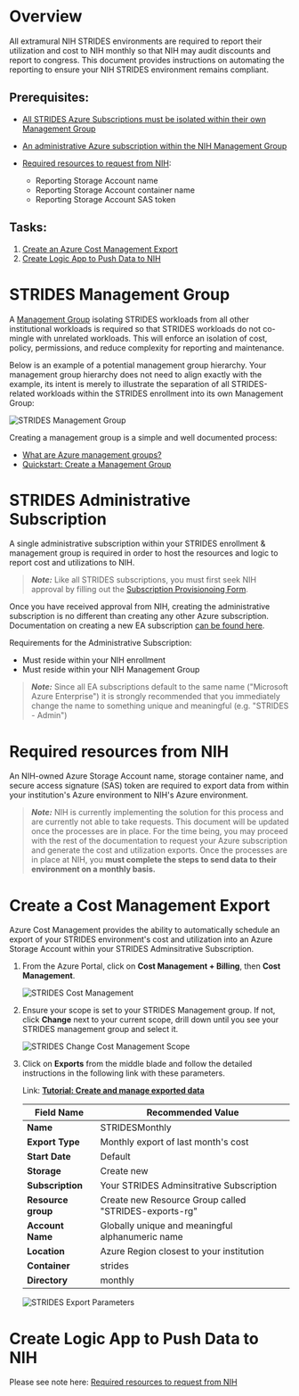 # Overview
All extramural NIH STRIDES environments are required to report their utilization and cost to NIH monthly so that NIH may audit discounts and report to congress. This document provides instructions on automating the reporting to ensure your NIH STRIDES environment remains compliant. 

## Prerequisites:

- [All STRIDES Azure Subscriptions must be isolated within their own Management Group](#STRIDES-Management-Group)
- [An administrative Azure subscription within the NIH Management Group](#STRIDES-Administrative-Subscription)

- [Required resources to request from NIH](#Required-resources-from-NIH):
  - Reporting Storage Account name
  - Reporting Storage Account container name
  - Reporting Storage Account SAS token

## Tasks:

1. [Create an Azure Cost Management Export](#Create-a-Cost-Management-Export)
1. [Create Logic App to Push Data to NIH](#Create-Logic-App-to-Push-Data-to-NIH)


# STRIDES Management Group

A [Management Group]( https://docs.microsoft.com/en-us/azure/governance/management-groups/overview) isolating STRIDES workloads from all other institutional workloads is required so that STRIDES workloads do not co-mingle with unrelated workloads. This will enforce an isolation of cost, policy, permissions, and reduce complexity for reporting and maintenance.

Below is an example of a potential management group hierarchy. Your management group hierarchy does not need to align exactly with the example, its intent is merely to illustrate the separation of all STRIDES-related workloads within the STRIDES enrollment into its own Management Group:

![STRIDES Management Group](media/strides-management-group-hierarchy.png)

Creating a management group is a simple and well documented process:
- [What are Azure management groups?]( https://docs.microsoft.com/en-us/azure/governance/management-groups/overview)
- [Quickstart: Create a Management Group]( https://docs.microsoft.com/en-us/azure/governance/management-groups/create-management-group-portal)

# STRIDES Administrative Subscription

A single administrative subscription within your STRIDES enrollment & management group is required in order to host the resources and logic to report cost and utilizations to NIH.


> **_Note:_**  Like all STRIDES subscriptions, you must first seek NIH approval by filling out the [Subscription Provisionoing Form](../subscription%20provisioning/README.md).


Once you have received approval from NIH, creating the administrative subscription is no different than creating any other Azure subscription. Documentation on creating a new EA subscription [can be found here](https://docs.microsoft.com/en-us/azure/cost-management-billing/manage/create-subscription). 

Requirements for the Administrative Subscription:
- Must reside within your NIH enrollment
- Must reside within your NIH Management Group
 
> **_Note:_** Since all EA subscriptions default to the same name ("Microsoft Azure Enterprise") it is strongly recommended that you immediately change the name to something unique and meaningful (e.g. "STRIDES - Admin")

# Required resources from NIH

An NIH-owned Azure Storage Account name, storage container name, and secure access signature (SAS) token are required to export data from within your institution's Azure environment to NIH's Azure environment.

> **_Note:_** NIH is currently implementing the solution for this process and are currently not able to take requests. This document will be updated once the processes are in place. For the time being, you may proceed with the rest of the documentation to request your Azure subscription and generate the cost and utilization exports. Once the processes are in place at NIH, you **must complete the steps to send data to their environment on a monthly basis.** 



# Create a Cost Management Export

Azure Cost Management provides the ability to automatically schedule an export of your STRIDES environment's cost and utilization into an Azure Storage Account within your STRIDES Adminsitrative Subscription.

1. From the Azure Portal, click on **Cost Management + Billing**, then **Cost Management**.

    ![STRIDES Cost Management](media/strides-cost-management.png)

1. Ensure your scope is set to your STRIDES Management group. If not, click **Change** next to your current scope, drill down until you see your STRIDES management group and select it. 

    ![STRIDES Change Cost Management Scope](media/strides-change-scope.png)


1. Click on **Exports** from the middle blade and follow the detailed instructions in the following link with these parameters.

    Link: **[Tutorial: Create and manage exported data](https://docs.microsoft.com/en-us/azure/cost-management-billing/costs/tutorial-export-acm-data?tabs=azure-portal)**



    | Field Name  | Recommended Value |
    | ------------- | ------------- |
    | **Name**  | STRIDESMonthly  |
    | **Export Type**  | Monthly export of last month's cost  |
    | **Start Date**  | Default  |
    | **Storage**  | Create new  |
    | **Subscription**  | Your STRIDES Adminsitrative Subscription  |
    | **Resource group**  | Create new Resource Group called "STRIDES-exports-rg"  |
    | **Account Name**  | Globally unique and meaningful alphanumeric name  |
    | **Location**  | Azure Region closest to your institution  |
    | **Container**  | strides  |
    | **Directory**  | monthly  |

    ![STRIDES Export Parameters](media/strides-export-params.png)



# Create Logic App to Push Data to NIH

Please see note here: [Required resources to request from NIH](#Required-resources-from-NIH)
